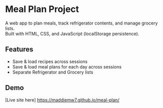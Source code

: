 # Meal Plan Project

A web app to plan meals, track refrigerator contents, and manage grocery lists.  
Built with HTML, CSS, and JavaScript (localStorage persistence).

## Features
- Save & load recipes across sessions
- Save & load meal plans for each day across sessions
- Separate Refrigerator and Grocery lists
  

## Demo
[Live site here] https://maddiemw7.github.io/meal-plan/
